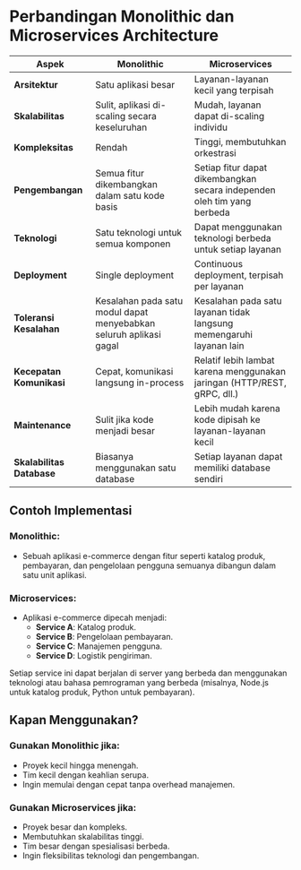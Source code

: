 # Perbandingan Monolithic dan Microservices Architecture

| **Aspek**               | **Monolithic**                                 | **Microservices**                            |
|-------------------------|-----------------------------------------------|---------------------------------------------|
| **Arsitektur**          | Satu aplikasi besar                          | Layanan-layanan kecil yang terpisah         |
| **Skalabilitas**        | Sulit, aplikasi di-scaling secara keseluruhan | Mudah, layanan dapat di-scaling individu     |
| **Kompleksitas**        | Rendah                                        | Tinggi, membutuhkan orkestrasi              |
| **Pengembangan**        | Semua fitur dikembangkan dalam satu kode basis | Setiap fitur dapat dikembangkan secara independen oleh tim yang berbeda |
| **Teknologi**           | Satu teknologi untuk semua komponen           | Dapat menggunakan teknologi berbeda untuk setiap layanan |
| **Deployment**          | Single deployment                            | Continuous deployment, terpisah per layanan |
| **Toleransi Kesalahan** | Kesalahan pada satu modul dapat menyebabkan seluruh aplikasi gagal | Kesalahan pada satu layanan tidak langsung memengaruhi layanan lain |
| **Kecepatan Komunikasi**| Cepat, komunikasi langsung in-process         | Relatif lebih lambat karena menggunakan jaringan (HTTP/REST, gRPC, dll.) |
| **Maintenance**         | Sulit jika kode menjadi besar                 | Lebih mudah karena kode dipisah ke layanan-layanan kecil |
| **Skalabilitas Database**| Biasanya menggunakan satu database            | Setiap layanan dapat memiliki database sendiri |

## Contoh Implementasi

### Monolithic:
- Sebuah aplikasi e-commerce dengan fitur seperti katalog produk, pembayaran, dan pengelolaan pengguna semuanya dibangun dalam satu unit aplikasi.

### Microservices:
- Aplikasi e-commerce dipecah menjadi:
  - **Service A**: Katalog produk.
  - **Service B**: Pengelolaan pembayaran.
  - **Service C**: Manajemen pengguna.
  - **Service D**: Logistik pengiriman.

Setiap service ini dapat berjalan di server yang berbeda dan menggunakan teknologi atau bahasa pemrograman yang berbeda (misalnya, Node.js untuk katalog produk, Python untuk pembayaran).

## Kapan Menggunakan?

### Gunakan Monolithic jika:
- Proyek kecil hingga menengah.
- Tim kecil dengan keahlian serupa.
- Ingin memulai dengan cepat tanpa overhead manajemen.

### Gunakan Microservices jika:
- Proyek besar dan kompleks.
- Membutuhkan skalabilitas tinggi.
- Tim besar dengan spesialisasi berbeda.
- Ingin fleksibilitas teknologi dan pengembangan.

